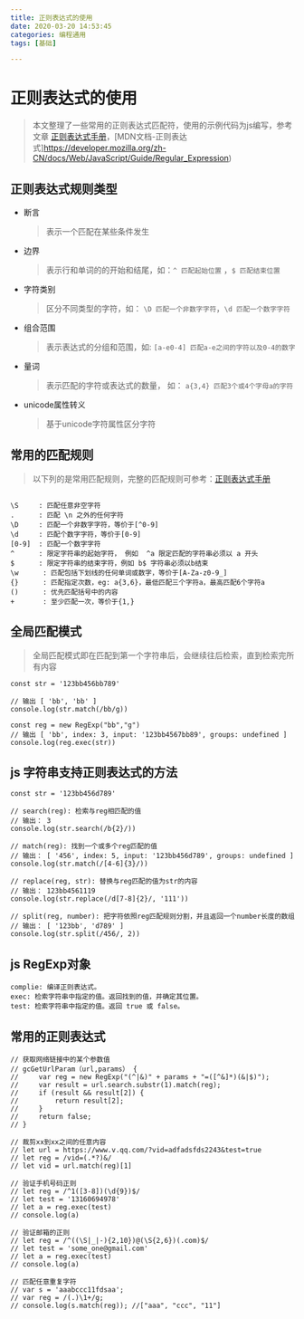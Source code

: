 ```yaml
---
title: 正则表达式的使用
date: 2020-03-20 14:53:45
categories: 编程通用
tags: [基础]

---
```


# 正则表达式的使用
> 本文整理了一些常用的正则表达式匹配符，使用的示例代码为js编写，参考文章 [正则表达式手册](https://tool.oschina.net/uploads/apidocs/jquery/regexp.html)，[MDN文档-正则表达式]https://developer.mozilla.org/zh-CN/docs/Web/JavaScript/Guide/Regular_Expression)

## 正则表达式规则类型
- 断言 
    > 表示一个匹配在某些条件发生

- 边界
    > 表示行和单词的的开始和结尾，如：`^ 匹配起始位置` ，`$ 匹配结束位置`

- 字符类别
    > 区分不同类型的字符，如： `\D 匹配一个非数字字符`，`\d 匹配一个数字字符`

- 组合范围
    > 表示表达式的分组和范围，如: `[a-e0-4] 匹配a-e之间的字符以及0-4的数字`

- 量词
    > 表示匹配的字符或表达式的数量， 如： `a{3,4} 匹配3个或4个字母a的字符`

- unicode属性转义
    > 基于unicode字符属性区分字符


## 常用的匹配规则
> 以下列的是常用匹配规则，完整的匹配规则可参考：[正则表达式手册](https://tool.oschina.net/uploads/apidocs/jquery/regexp.html)

 ```
 
 \S     : 匹配任意非空字符
 .      : 匹配 \n 之外的任何字符
 \D     : 匹配一个非数字字符，等价于[^0-9]
 \d     : 匹配个数字字符，等价于[0-9]
 [0-9]  : 匹配一个数字字符
 ^      : 限定字符串的起始字符， 例如  ^a 限定匹配的字符串必须以 a 开头
 $      : 限定字符串的结束字符，例如 b$ 字符串必须以b结束
\w      : 匹配包括下划线的任何单词或数字，等价于[A-Za-z0-9_]
{}      : 匹配指定次数，eg: a{3,6}，最低匹配三个字符a，最高匹配6个字符a
()      : 优先匹配括号中的内容
+       : 至少匹配一次，等价于{1,}

 ```

 ## 全局匹配模式
> 全局匹配模式即在匹配到第一个字符串后，会继续往后检索，直到检索完所有内容

```
const str = '123bb456bb789'

// 输出 [ 'bb', 'bb' ]
console.log(str.match(/bb/g)) 

const reg = new RegExp("bb","g")
// 输出 [ 'bb', index: 3, input: '123bb4567bb89', groups: undefined ]
console.log(reg.exec(str))

```


 ## js 字符串支持正则表达式的方法

 ```
const str = '123bb456d789'

// search(reg): 检索与reg相匹配的值
// 输出： 3
console.log(str.search(/b{2}/))  

// match(reg): 找到一个或多个reg匹配的值
// 输出： [ '456', index: 5, input: '123bb456d789', groups: undefined ]
console.log(str.match(/[4-6]{3}/))

// replace(reg, str): 替换与reg匹配的值为str的内容
// 输出： 123bb4561119
console.log(str.replace(/d[7-8]{2}/, '111'))

// split(reg, number): 把字符依照reg匹配规则分割，并且返回一个number长度的数组
// 输出： [ '123bb', 'd789' ]
console.log(str.split(/456/, 2))

 ```

## js RegExp对象

```
complie: 编译正则表达式。
exec: 检索字符串中指定的值。返回找到的值，并确定其位置。
test: 检索字符串中指定的值。返回 true 或 false。
```


## 常用的正则表达式

```
// 获取网络链接中的某个参数值
// gcGetUrlParam（url,params） {
//     var reg = new RegExp("(^|&)" + params + "=([^&]*)(&|$)");
//     var result = url.search.substr(1).match(reg);
//     if (result && result[2]) {
//         return result[2];
//     }
//     return false;
// }

// 裁剪xx到xx之间的任意内容
// let url = https://www.v.qq.com/?vid=adfadsfds2243&test=true
// let reg = /vid=(.*?)&/
// let vid = url.match(reg)[1]

// 验证手机号码正则
// let reg = /^1([3-8])(\d{9})$/
// let test = '13160694978'
// let a = reg.exec(test)
// console.log(a)

// 验证邮箱的正则
// let reg = /^((\S|_|-){2,10})@(\S{2,6})(.com)$/
// let test = 'some_one@gmail.com'
// let a = reg.exec(test)
// console.log(a)

// 匹配任意重复字符
// var s = 'aaabccc11fdsaa';
// var reg = /(.)\1+/g;
// console.log(s.match(reg)); //["aaa", "ccc", "11"]
```
 